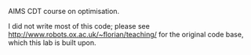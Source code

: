 AIMS CDT course on optimisation.

I did not write most of this code; please see http://www.robots.ox.ac.uk/~florian/teaching/ for the original code base, which this lab is built upon.  
